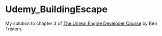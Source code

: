 # Udemy_BuildingEscape

My solution to chapter 3 of [The Unreal Engine Developer Course](https://www.udemy.com/unrealcourse/learn/v4/content) by Ben Tristem.

